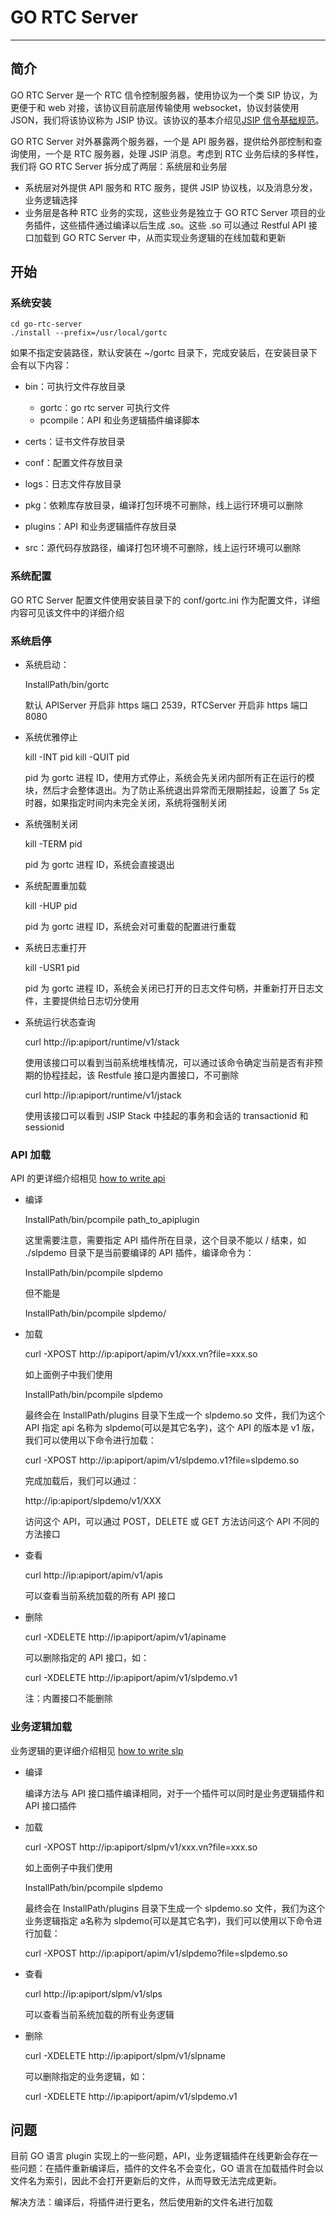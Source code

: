 # GO RTC Server
---
## 简介
GO RTC Server 是一个 RTC 信令控制服务器，使用协议为一个类 SIP 协议，为更便于和 web 对接，该协议目前底层传输使用 websocket，协议封装使用 JSON，我们将该协议称为 JSIP 协议。该协议的基本介绍见[JSIP 信令基础规范](https://github.com/AlexWoo/doc/blob/master/直播分发技术/JSIP%20信令基础规范.md)。

GO RTC Server 对外暴露两个服务器，一个是 API 服务器，提供给外部控制和查询使用，一个是 RTC 服务器，处理 JSIP 消息。考虑到 RTC 业务后续的多样性，我们将 GO RTC Server 拆分成了两层：系统层和业务层

- 系统层对外提供 API 服务和 RTC 服务，提供 JSIP 协议栈，以及消息分发，业务逻辑选择
- 业务层是各种 RTC 业务的实现，这些业务是独立于 GO RTC Server 项目的业务插件，这些插件通过编译以后生成 .so。这些 .so 可以通过 Restful API 接口加载到 GO RTC Server 中，从而实现业务逻辑的在线加载和更新

## 开始
### 系统安装

	cd go-rtc-server
	./install --prefix=/usr/local/gortc

如果不指定安装路径，默认安装在 ~/gortc 目录下，完成安装后，在安装目录下会有以下内容：

- bin：可执行文件存放目录

	- gortc：go rtc server 可执行文件
	- pcompile：API 和业务逻辑插件编译脚本

- certs：证书文件存放目录
- conf：配置文件存放目录
- logs：日志文件存放目录
- pkg：依赖库存放目录，编译打包环境不可删除，线上运行环境可以删除
- plugins：API 和业务逻辑插件存放目录
- src：源代码存放路径，编译打包环境不可删除，线上运行环境可以删除

### 系统配置

GO RTC Server 配置文件使用安装目录下的 conf/gortc.ini 作为配置文件，详细内容可见该文件中的详细介绍

### 系统启停

- 系统启动：

	InstallPath/bin/gortc

	默认 APIServer 开启非 https 端口 2539，RTCServer 开启非 https 端口 8080

- 系统优雅停止

	kill -INT pid
	kill -QUIT pid

	pid 为 gortc 进程 ID，使用方式停止，系统会先关闭内部所有正在运行的模块，然后才会整体退出。为了防止系统退出异常而无限期挂起，设置了 5s 定时器，如果指定时间内未完全关闭，系统将强制关闭

- 系统强制关闭

	kill -TERM pid

	pid 为 gortc 进程 ID，系统会直接退出

- 系统配置重加载

	kill -HUP pid

	pid 为 gortc 进程 ID，系统会对可重载的配置进行重载

- 系统日志重打开

	kill -USR1 pid

	pid 为 gortc 进程 ID，系统会关闭已打开的日志文件句柄，并重新打开日志文件，主要提供给日志切分使用

- 系统运行状态查询

	curl http://ip:apiport/runtime/v1/stack

	使用该接口可以看到当前系统堆栈情况，可以通过该命令确定当前是否有非预期的协程挂起，该 Restfule 接口是内置接口，不可删除

	curl http://ip:apiport/runtime/v1/jstack

	使用该接口可以看到 JSIP Stack 中挂起的事务和会话的 transactionid 和 sessionid

### API 加载

API 的更详细介绍相见 [how to write api](doc/how_to_write_api.md)

- 编译

	InstallPath/bin/pcompile path\_to\_apiplugin
	
	这里需要注意，需要指定 API 插件所在目录，这个目录不能以 / 结束，如 ./slpdemo 目录下是当前要编译的 API 插件，编译命令为：
	
	InstallPath/bin/pcompile slpdemo
	
	但不能是
	
	InstallPath/bin/pcompile slpdemo/

- 加载

	curl -XPOST http://ip:apiport/apim/v1/xxx.vn?file=xxx.so

	如上面例子中我们使用
	
	InstallPath/bin/pcompile slpdemo
	
	最终会在 InstallPath/plugins 目录下生成一个 slpdemo.so 文件，我们为这个 API 指定 api 名称为 slpdemo(可以是其它名字)，这个 API 的版本是 v1 版，我们可以使用以下命令进行加载：
	
	curl -XPOST http://ip:apiport/apim/v1/slpdemo.v1?file=slpdemo.so

	完成加载后，我们可以通过：
	
	http://ip:apiport/slpdemo/v1/XXX
	
	访问这个 API，可以通过 POST，DELETE 或 GET 方法访问这个 API 不同的方法接口

- 查看

	curl http://ip:apiport/apim/v1/apis

	可以查看当前系统加载的所有 API 接口

- 删除

	curl -XDELETE http://ip:apiport/apim/v1/apiname

	可以删除指定的 API 接口，如：
	
	curl -XDELETE http://ip:apiport/apim/v1/slpdemo.v1

	注：内置接口不能删除

### 业务逻辑加载

业务逻辑的更详细介绍相见 [how to write slp](doc/how_to_write_slp.md)

- 编译

	编译方法与 API 接口插件编译相同，对于一个插件可以同时是业务逻辑插件和 API 接口插件

- 加载

	curl -XPOST http://ip:apiport/slpm/v1/xxx.vn?file=xxx.so

	如上面例子中我们使用
	
	InstallPath/bin/pcompile slpdemo
	
	最终会在 InstallPath/plugins 目录下生成一个 slpdemo.so 文件，我们为这个业务逻辑指定 a名称为 slpdemo(可以是其它名字)，我们可以使用以下命令进行加载：
	
	curl -XPOST http://ip:apiport/apim/v1/slpdemo?file=slpdemo.so

- 查看

	curl http://ip:apiport/slpm/v1/slps

	可以查看当前系统加载的所有业务逻辑

- 删除

	curl -XDELETE http://ip:apiport/slpm/v1/slpname

	可以删除指定的业务逻辑，如：
	
	curl -XDELETE http://ip:apiport/apim/v1/slpdemo.v1

## 问题

目前 GO 语言 plugin 实现上的一些问题，API，业务逻辑插件在线更新会存在一些问题：在插件重新编译后，插件的文件名不会变化，GO 语言在加载插件时会以文件名为索引，因此不会打开更新后的文件，从而导致无法完成更新。

解决方法：编译后，将插件进行更名，然后使用新的文件名进行加载
